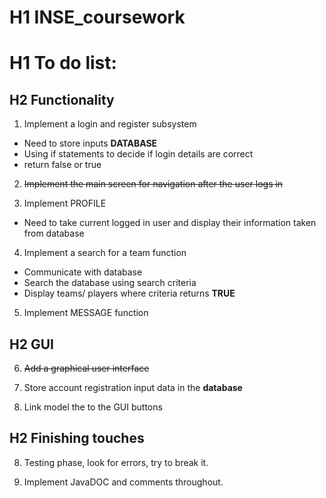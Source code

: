 # H1 INSE_coursework

# H1 To do list:

## H2 Functionality

1. Implement a login and register subsystem

 - Need to store inputs **DATABASE**
 - Using if statements to decide if login details are correct
 - return false or true

2. ~~Implement the main screen for navigation after the user logs in~~

3. Implement PROFILE

- Need to take current logged in user and display their information taken from database

4. Implement a search for a team function

- Communicate with database
- Search the database using search criteria
- Display teams/ players where criteria returns **TRUE**

5. Implement MESSAGE function

## H2 GUI

6. ~~Add a graphical user interface~~

7. Store account registration input data in the **database**

8. Link model the to the GUI buttons

## H2 Finishing touches

8. Testing phase, look for errors, try to break it.

10. Implement JavaDOC and comments throughout.
